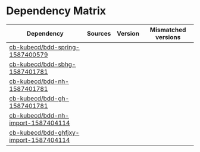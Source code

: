 # Dependency Matrix

Dependency | Sources | Version | Mismatched versions
---------- | ------- | ------- | -------------------
[cb-kubecd/bdd-spring-1587400579](https://github.com/cb-kubecd/bdd-spring-1587400579.git) |  | []() | 
[cb-kubecd/bdd-sbhg-1587401781](https://github.com/cb-kubecd/bdd-sbhg-1587401781.git) |  | []() | 
[cb-kubecd/bdd-nh-1587401781](https://github.com/cb-kubecd/bdd-nh-1587401781.git) |  | []() | 
[cb-kubecd/bdd-gh-1587401781](https://github.com/cb-kubecd/bdd-gh-1587401781.git) |  | []() | 
[cb-kubecd/bdd-nh-import-1587404114](https://github.com/cb-kubecd/bdd-nh-import-1587404114.git) |  | []() | 
[cb-kubecd/bdd-ghfjxy-import-1587404114](https://github.com/cb-kubecd/bdd-ghfjxy-import-1587404114.git) |  | []() | 
